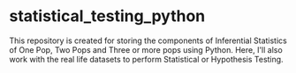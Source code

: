 # statistical_testing_python
This repository is created for storing the components of Inferential Statistics of One Pop, Two Pops and Three or more pops using Python. Here, I'll also work with the real life datasets to perform Statistical or Hypothesis Testing.
